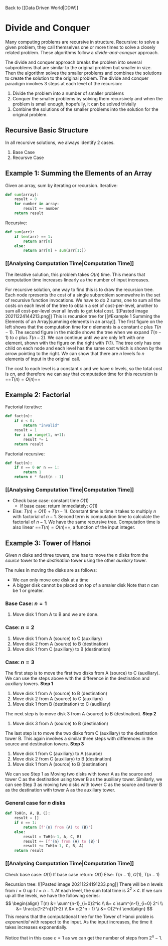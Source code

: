 Back to [[Data Driven World|DDW]]
# Divide and Conquer
Many computing problems are recursive in structure.
Recursive: to solve a given problem, they call themselves one or more times to solve a closely related problem.
These algorithms follow a *divide-and-conquer* approach.

The divide and conquer approach breaks the problem into several subproblems that are similar to the original problem but smaller in size.
Then the algorithm solves the smaller problems and combines the solutions to create the solution to the original problem.
The divide and conquer paradigm involves 3 steps at each level of the recursion:
1. Divide the problem into a number of smaller problems
2. Conquer the smaller problems by solving them recursively and when the problem is small enough, hopefully, it can be solved trivially
3. Combine the solutions of the smaller problems into the solution for the original problem.

## Recursive Basic Structure
In all recursive solutions, we always identify 2 cases.
1. Base Case
2. Recursve Case

## Example 1: Summing the Elements of an Array
Given an array, sum by iterating or recursion.
Iterative:
```py
def sum(array):
    result = 0
    for number in array:
        result += number
    return result
```
Recursive:
```py
def sum(arr):
	if len(arr) == 1:
		return arr[0]
	else:
		return arr[0] + sum(arr[1:])
```
### [[Analysing Computation Time|Computation Time]]
The iterative solution, this problem takes $O(n)$ time. This means that computation time increases linearly as the number of input increases.

For recursive solution, one way to find this is to draw the recursion tree.
Each node rpresents the cost of a single subproblem somewehre in the set of recursive function invocations. We have to do 2 sums, one to sum all the costs on each level of the tree to obtain a set of cost-per-level, another to sum all cost-per-level over all levels to get total cost.
![[Pasted image 20211224144213.png]]
This is recursion tree for [[#Example 1 Summing the Elements of an Array|summing elements in an array]].
The first figure on the left shows that the computation time for $n$ elements is a constant $c$ plus $T(n-1)$.
The second figure in the middle shows the tree when we expand $T(n-1)$ to $c$ plus $T(n-2)$.
We can continue until we are only left with one element, shown with the figure on the right with $T(1)$. The tree only has one child on each node and each level has the same cost which is shown by the arrow pointing to the right.
We can show that there are $n$ levels fo $n$ elements of input in the original call.

The cost fo each level is a constant $c$ and we have $n$ levels, so the total cost is $cn$, and therefore we can say that computation time for this recursion is ==$T(n)=O(n)$==
## Example 2: Factorial
Factorial iterative:
```py
def fact(n):
	if n < 0:
		return "invalid"
	result = 1
	for i in range(1, n+1):
		result *= i
	return result
```
Factorial recursive:
```py
def fact(n):
	if n == 0 or n == 1:
		return 1
	return n * fact(n - 1)
```
### [[Analysing Computation Time|Computation Time]]
- Check base case: constant time $O(1)$
	- If base case: return immediately: $O(1)$
- Else: $T(n)=O(1)+T(n-1)$. Constant time is time it takes to multiply $n$ with factorial of $n-1$. Second term is computation time to calculate the factorial of $n-1$.
We have the same recursive tree.
Computation time is also linear ==$T(n)=O(n)$==, a function of the input integer.

## Example 3: Tower of Hanoi
Given $n$ disks and three towers, one has to move the $n$ disks from the _source_ tower to the _destination_ tower using the other _auxilary_ tower.

The rules in moving the disks are as follows:
-   We can only move one disk at a time
-   A bigger disk cannot be placed on top of a smaler disk
Note that $n$ can be $1$ or greater.
### Base Case: $n=1$
1.  Move disk 1 from A to B
and we are done.
### Case: $n=2$
1.  Move disk 1 from A (source) to C (auxiliary)
2.  Move disk 2 from A (source) to B (destination)
3.  Move disk 1 from C (auxiliary) to B (destination)
### Case: $n=3$
The first step is to move the first two disks from A (source) to C (auxiliary).
We can use the steps above with the difference in the destination and auxiliary towers.
**Step 1**
1.  Move disk 1 from A (source) to B (destination)
2.  Move disk 2 from A (source) to C (auxiliary)
3.  Move disk 1 from B (destination) to C (auxiliary)

The next step is to move disk 3 from A (source) to B (destination).
**Step 2**
1.  Move disk 3 from A (source) to B (destination)

The last step is to move the two disks from C (auxiliary) to the destination tower B.
 This again involves a similar three steps with differences in the source and destination towers.
 **Step 3**
1.  Move disk 1 from C (auxiliary) to A (source)
2.  Move disk 2 from C (auxiliary) to B (destination)
3.  Move disk 1 from A (source) to B (destination)

We can see Step 1 as Moving two disks with tower A as the source and tower C as the destination using tower B as the auxiliary tower. Similarly, we can see Step 3 as moving two disks with tower C as the source and tower B as the destination with tower A as the auxiliary tower.
### General case for $n$ disks
```py
def ToH(n, A, B, C):
	result = []
	if n == 1:
		return [f'{n} from {A} to {B}']
	else:
		result = ToH(n-1, A, C, B)
		result += [f'{n} from {A} to {B}']
		result += ToH(n-1, C, B, A)
	return result
```
### [[Analysing Computation Time|Computation Time]]
Check base case: $O(1)$
If base case return: $O(1)$
Else: $T(n-1)$, $O(1)$, $T(n-1)$

Recursion tree:
![[Pasted image 20211224191233.png]]
There will be $n$ levels from $i=0$ up t $i=n-1$.
At each level, the sum total time is $2^2 \times c$. If we sum up all the levels, we have the following series:
$$
\begin{align}
T(n) &= \sum^{n-1}_{i=0}2^ic \\
&= c \sum^{n-1}_{i=0} 2^i \\
&= \frac{c(1-2^n)}{1-2} \\
&= c(2^n - 1) \\
&= O(2^n)
\end{align}
$$
This means that the computational time for the Tower of Hanoi proble is *exponential* with respect to the input.
As the input increases, the time it takes increases exponentially.

Notice that in this case $c=1$ as we can get the number of steps from $2^n-1$.